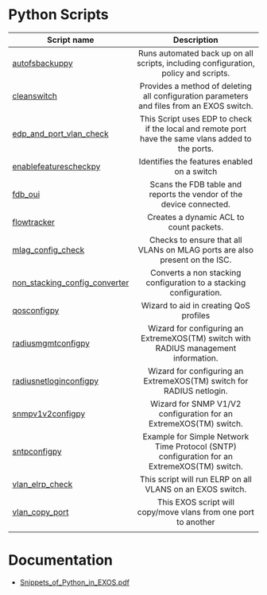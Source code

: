 # Python Scripts
| Script name   | Description   |
| ------------- |:-------------:|
| [autofsbackuppy](autofsbackuppy)      |  Runs automated back up on all scripts, including configuration, policy and scripts. |
| [cleanswitch](cleanswitch)      | Provides a method of deleting all configuration parameters and files from an EXOS switch.      |
|[edp_and_port_vlan_check](edp_and_port_vlan_check)| This Script uses EDP to check if the local and remote port have the same vlans added to the ports.|
| [enablefeaturescheckpy](enablefeaturescheckpy) | Identifies the features enabled on a switch      |
| [fdb_oui](fdb_oui)      | Scans the FDB table and reports the vendor of the device connected.      |
| [flowtracker](flowtracker) | Creates a dynamic ACL to count packets.      |
| [mlag_config_check](mlag_config_check) | Checks to ensure that all VLANs on MLAG ports are also present on the ISC.	|
| [non_stacking_config_converter](non_stacking_config_converter)      | Converts a non stacking configuration to a stacking configuration.      |
| [qosconfigpy](qosconfigpy) | Wizard to aid in creating QoS profiles      |
| [radiusmgmtconfigpy](radiusmgmtconfigpy)      | Wizard for configuring an ExtremeXOS(TM) switch with RADIUS management information.      |
| [radiusnetloginconfigpy](radiusnetloginconfigpy) | Wizard for configuring an ExtremeXOS(TM) switch for RADIUS netlogin.      |
| [snmpv1v2configpy](snmpv1v2configpy)      | Wizard for SNMP V1/V2 configuration for an ExtremeXOS(TM) switch.      |
| [sntpconfigpy](sntpconfigpy) | Example for Simple Network Time Protocol (SNTP) configuration for an ExtremeXOS(TM) switch.      |
| [vlan_elrp_check](vlan_elrp_check) | This script will run ELRP on all VLANS on an EXOS switch.|
| [vlan_copy_port](vlan_copy_port) | This EXOS script will copy/move vlans from one port to another |
|||
# Documentation
* [Snippets_of_Python_in_EXOS.pdf](Snippets_of_Python_in_EXOS.pdf)
